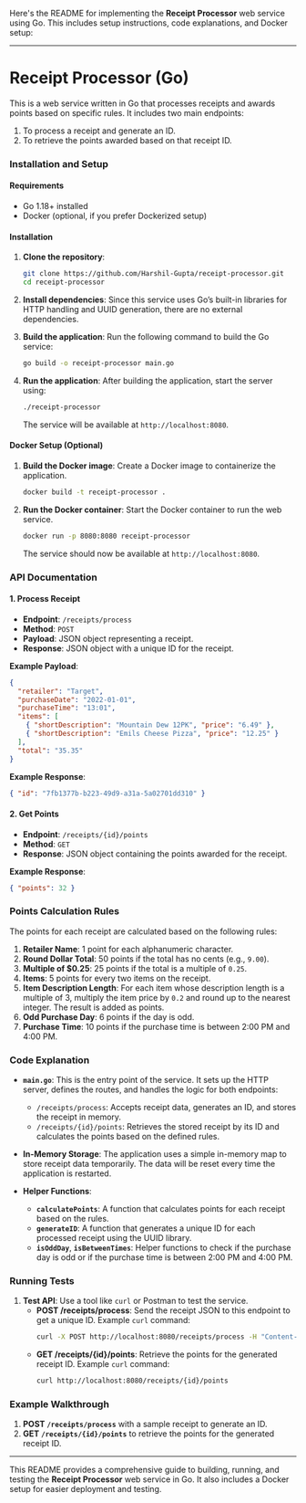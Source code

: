 Here's the README for implementing the **Receipt Processor** web service using Go. This includes setup instructions, code explanations, and Docker setup:

---

# Receipt Processor (Go)

This is a web service written in Go that processes receipts and awards points based on specific rules. It includes two main endpoints: 
1. To process a receipt and generate an ID.
2. To retrieve the points awarded based on that receipt ID.

### Installation and Setup

#### Requirements
- Go 1.18+ installed
- Docker (optional, if you prefer Dockerized setup)

#### Installation

1. **Clone the repository**:
   ```bash
   git clone https://github.com/Harshil-Gupta/receipt-processor.git
   cd receipt-processor
   ```

2. **Install dependencies**:
   Since this service uses Go’s built-in libraries for HTTP handling and UUID generation, there are no external dependencies.

3. **Build the application**:
   Run the following command to build the Go service:
   ```bash
   go build -o receipt-processor main.go
   ```

4. **Run the application**:
   After building the application, start the server using:
   ```bash
   ./receipt-processor
   ```
   The service will be available at `http://localhost:8080`.

#### Docker Setup (Optional)
1. **Build the Docker image**:
   Create a Docker image to containerize the application.
   ```bash
   docker build -t receipt-processor .
   ```

2. **Run the Docker container**:
   Start the Docker container to run the web service.
   ```bash
   docker run -p 8080:8080 receipt-processor
   ```
   The service should now be available at `http://localhost:8080`.

### API Documentation

#### 1. Process Receipt
   - **Endpoint**: `/receipts/process`
   - **Method**: `POST`
   - **Payload**: JSON object representing a receipt.
   - **Response**: JSON object with a unique ID for the receipt.

   **Example Payload**:
   ```json
   {
     "retailer": "Target",
     "purchaseDate": "2022-01-01",
     "purchaseTime": "13:01",
     "items": [
       { "shortDescription": "Mountain Dew 12PK", "price": "6.49" },
       { "shortDescription": "Emils Cheese Pizza", "price": "12.25" }
     ],
     "total": "35.35"
   }
   ```

   **Example Response**:
   ```json
   { "id": "7fb1377b-b223-49d9-a31a-5a02701dd310" }
   ```

#### 2. Get Points
   - **Endpoint**: `/receipts/{id}/points`
   - **Method**: `GET`
   - **Response**: JSON object containing the points awarded for the receipt.

   **Example Response**:
   ```json
   { "points": 32 }
   ```

### Points Calculation Rules
The points for each receipt are calculated based on the following rules:

1. **Retailer Name**: 1 point for each alphanumeric character.
2. **Round Dollar Total**: 50 points if the total has no cents (e.g., `9.00`).
3. **Multiple of $0.25**: 25 points if the total is a multiple of `0.25`.
4. **Items**: 5 points for every two items on the receipt.
5. **Item Description Length**: For each item whose description length is a multiple of 3, multiply the item price by `0.2` and round up to the nearest integer. The result is added as points.
6. **Odd Purchase Day**: 6 points if the day is odd.
7. **Purchase Time**: 10 points if the purchase time is between 2:00 PM and 4:00 PM.

### Code Explanation

- **`main.go`**: This is the entry point of the service. It sets up the HTTP server, defines the routes, and handles the logic for both endpoints:
  - `/receipts/process`: Accepts receipt data, generates an ID, and stores the receipt in memory.
  - `/receipts/{id}/points`: Retrieves the stored receipt by its ID and calculates the points based on the defined rules.

- **In-Memory Storage**: The application uses a simple in-memory map to store receipt data temporarily. The data will be reset every time the application is restarted.

- **Helper Functions**:
  - **`calculatePoints`**: A function that calculates points for each receipt based on the rules.
  - **`generateID`**: A function that generates a unique ID for each processed receipt using the UUID library.
  - **`isOddDay`**, **`isBetweenTimes`**: Helper functions to check if the purchase day is odd or if the purchase time is between 2:00 PM and 4:00 PM.

### Running Tests
1. **Test API**: Use a tool like `curl` or Postman to test the service.
   - **POST /receipts/process**: Send the receipt JSON to this endpoint to get a unique ID.
     Example `curl` command:
     ```bash
     curl -X POST http://localhost:8080/receipts/process -H "Content-Type: application/json" -d @receipt.json
     ```
   - **GET /receipts/{id}/points**: Retrieve the points for the generated receipt ID.
     Example `curl` command:
     ```bash
     curl http://localhost:8080/receipts/{id}/points
     ```

### Example Walkthrough
1. **POST `/receipts/process`** with a sample receipt to generate an ID.
2. **GET `/receipts/{id}/points`** to retrieve the points for the generated receipt ID.

---

This README provides a comprehensive guide to building, running, and testing the **Receipt Processor** web service in Go. It also includes a Docker setup for easier deployment and testing.
